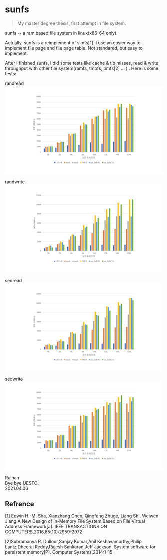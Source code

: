 # sunfs

> My master degree thesis, first attempt in file system.

sunfs -- a ram based file system in linux(x86-64 only).

Actually, sunfs is a reimplement of simfs[1]. I use an easier way to implement file page and file page table. Not standared, but easy to implement.

After I finished sunfs, I did some tests like cache & tlb misses, read & write throughput with other file system(ramfs, tmpfs, pmfs[2] ... ) . Here is some tests:

randread\
![randread](https://github.com/BlackWaters/sunfs/blob/main/results/randread.png  "randread")

randwrite\
![randwrite](https://github.com/BlackWaters/sunfs/blob/main/results/randwrite.png "randwrite")

seqread\
![seqread](https://github.com/BlackWaters/sunfs/blob/main/results/seqread.png "seqread")

seqwrite\
![seqwrite](https://github.com/BlackWaters/sunfs/blob/main/results/seqwrite.png "seqwrite")

Ruinan \
Bye bye UESTC.\
2021.04.06



## Refrence 

[1] Edwin H.-M. Sha, Xianzhang Chen, Qingfeng Zhuge, Liang Shi, Weiwen Jiang.A New Design 
of In-Memory File System Based on File Virtual Address Framework[J]. IEEE 
TRANSACTIONS ON COMPUTERS,2016,65(10):2959-2972

[2]Subramanya R. Dulloor,Sanjay Kumar,Anil Keshavamurthy,Philip Lantz,Dheeraj Reddy,Rajesh 
Sankaran,Jeff Jackson. System software for persistent memory[P]. Computer Systems,2014:1-15

